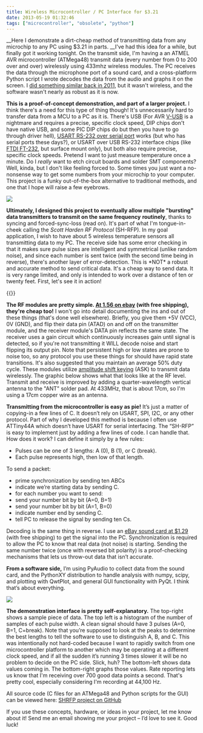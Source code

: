 ```yaml
---
title: Wireless Microcontroller / PC Interface for $3.21
date: 2013-05-19 01:32:46
tags: ["microcontroller", "obsolete", "python"]
---
```




__Here I demonstrate a dirt-cheap method of transmitting data from any microchip to any PC using $3.21 in parts.  __I've had this idea for a while, but finally got it working tonight. On the transmit side, I'm having a an ATMEL AVR microcontroller (ATMega48) transmit data (every number from 0 to 200 over and over) wirelessly using 433mhz wireless modules. The PC receives the data through the microphone port of a sound card, and a cross-platform Python script I wrote decodes the data from the audio and graphs it on the screen. I [did something similar back in 2011](http://www.swharden.com/blog/2011-07-09-sound-card-microcontrollerpc-communication/), but it wasn't wireless, and the software wasn't nearly as robust as it is now.

__This is a proof-of-concept demonstration, and part of a larger project.__ I think there's a need for this type of thing though! It's unnecessarily hard to transfer data from a MCU to a PC as it is. There's USB (For AVR [V-USB](http://www.obdev.at/products/vusb/index.html) is a nightmare and requires a precise, specific clock speed, DIP chips don't have native USB, and some PIC DIP chips do but then you have to go through driver hell), [USART RS-232 over serial port](http://www.swharden.com/blog/2009-05-14-simple-case-avrpc-serial-communication-via-max232/) works (but who has serial ports these days?), or USART over USB RS-232 interface chips (like [FTDI FT-232](http://www.ftdichip.com/Products/ICs/FT232R.htm), but surface mount only), but both also require precise, specific clock speeds. Pretend I want to just measure temperature once a minute. Do I _really_ want to etch circuit boards and solder SMT components? Well, kinda, but I don't like feeling forced to. Some times you just want a no-nonsense way to get some numbers from your microchip to your computer. This project is a funky out-of-the-box alternative to traditional methods, and one that I hope will raise a few eyebrows.

<div class="text-center img-border">

![](https://swharden.com/static/2013/05/19/c31.jpg)

</div>

__Ultimately, I designed this project to eventually allow multiple "bursting" data transmitters to transmit on the same frequency__ __routinely__, thanks to syncing and forced-sync-loss (read on). It's part of what I'm tongue-in-cheek calling the _Scott Harden RF Protocol_ (SH-RFP). In my goal application, I wish to have about 5 wireless temperature sensors all transmitting data to my PC.  The receive side has some error checking in that it makes sure pulse sizes are intelligent and symmetrical (unlike random noise), and since each number is sent twice (with the second time being in reverse), there's another layer of error-detection.  This is \*NOT\* a robust and accurate method to send critical data. It's a cheap way to send data. It is very range limited, and only is intended to work over a distance of ten or twenty feet. First, let's see it in action!

{{<youtube GJHFldPwZvM>}}

__The RF modules are pretty simple. [At 1.56 on ebay](http://www.ebay.com/itm/KDQ11-NEW-1PCS-433MHZ-RF-TRANSMITTER-AND-RECEIVER-LINK-KIT-FOR-ARDUINO-SCA-1710-/350797631746?pt=LH_DefaultDomain_0&hash=item51ad2b1102) (with free shipping), they're cheap too!__ I won't go into detail documenting the ins and out of these things (that's done well elsewhere). Briefly, you give them +5V (VCC), 0V (GND), and flip their data pin (ATAD) on and off on the transmitter module, and the receiver module's DATA pin reflects the same state. The receiver uses a gain circuit which continuously increases gain until signal is detected, so if you're not transmitting it WILL decode noise and start flipping its output pin. Note that persistent high or low states are prone to noise too, so any protocol you use these things for should have rapid state transitions. It's also suggested that you maintain an average 50% duty cycle. These modules utilize [amplitude shift keying](http://en.wikipedia.org/wiki/Amplitude-shift_keying) (ASK) to transmit data wirelessly. The graphic below shows what that looks like at the RF level. Transmit and receive is improved by adding a quarter-wavelength vertical antenna to the "ANT" solder pad. At 433MHz, that is about 17cm, so I'm using a 17cm copper wire as an antenna.

__Transmitting from the microcontroller is easy as pie!__ It’s just a matter of copying-in a few lines of C.  It doesn’t rely on USART, SPI, I2C, or any other protocol. Part of why I developed this method is because I often use ATTiny44A which doesn’t have USART for serial interfacing. The “SH-RFP” is easy to implement just by adding a few lines of code. I can handle that.  How does it work? I can define it simply by a few rules:

*   Pulses can be one of 3 lengths: A (0), B (1), or C (break).
*   Each pulse represents high, then low of that length.

To send a packet:

*   prime synchronization by sending ten ABCs
*   indicate we’re starting data by sending C.
*   for each number you want to send:
  *   send your number bit by bit (A=0, B=1)
  *   send your number bit by bit (A=1, B=0)
  *   indicate number end by sending C.
*   tell PC to release the signal by sending ten Cs.

Decoding is the same thing in reverse. I use an [eBay sound card at $1.29](https://swharden.com/static/2013/05/19/search.ebay.com/usb-sound-card) (with free shipping) to get the signal into the PC. </span> Synchronization is required to allow the PC to know that real data (not noise) is starting. Sending the same number twice (once with reversed bit polarity) is a proof-checking mechanisms that lets us throw-out data that isn’t accurate.

__From a software side,__ I’m using PyAudio to collect data from the sound card, and the PythonXY distribution to handle analysis with numpy, scipy, and plotting with QwtPlot, and general GUI functionality with PyQt. I think that’s about everything.

<div class="text-center img-border">

![](https://swharden.com/static/2013/05/19/SHRFP.png)

</div>

__The demonstration interface is pretty self-explanatory.__ The top-right shows a sample piece of data. The top left is a histogram of the number of samples of each pulse width. A clean signal should have 3 pulses (A=0, B=1, C=break). Note that you’re supposed to look at the peaks to determine the best lengths to tell the software to use to distinguish A, B, and C. This was intentionally not hard-coded because I want to rapidly switch from one microcontroller platform to another which may be operating at a different clock speed, and if all the sudden it’s running 3 times slower it will be no problem to decide on the PC side. Slick, huh? The bottom-left shows data values coming in. The bottom-right graphs those values. Rate reporting lets us know that I'm receiving over 700 good data points a second. That's pretty cool, especially considering I'm recording at 44,100 Hz.

All source code (C files for an ATMega48 and Python scripts for the GUI) can be viewed here: [SHRFP project on GitHub](https://github.com/swharden/AVR-projects/tree/master/ATMega48%202013-05-14%20SHRFP%20monitor)

If you use these concepts, hardware, or ideas in your project, let me know about it! Send me an email showing me your project – I’d love to see it. Good luck!


